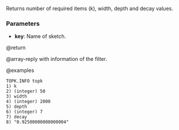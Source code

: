 Returns number of required items (k), width, depth and decay values.

### Parameters

* **key**: Name of sketch.

@return

@array-reply with information of the filter.

@examples

```
TOPK.INFO topk
1) k
2) (integer) 50
3) width
4) (integer) 2000
5) depth
6) (integer) 7
7) decay
8) "0.92500000000000004"
```
